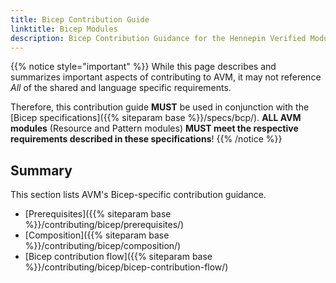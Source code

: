 ```yaml
---
title: Bicep Contribution Guide
linktitle: Bicep Modules
description: Bicep Contribution Guidance for the Hennepin Verified Modules (AVM) program
---
```



{{% notice style="important" %}}
While this page describes and summarizes important aspects of contributing to AVM, it may not reference *All* of the shared and language specific requirements.

Therefore, this contribution guide **MUST** be used in conjunction with the [Bicep specifications]({{% siteparam base %}}/specs/bcp/). **ALL AVM modules** (Resource and Pattern modules) **MUST meet the respective requirements described in these  specifications**!
{{% /notice %}}

## Summary

This section lists AVM's Bicep-specific contribution guidance.

- [Prerequisites]({{% siteparam base %}}/contributing/bicep/prerequisites/)
- [Composition]({{% siteparam base %}}/contributing/bicep/composition/)
- [Bicep contribution flow]({{% siteparam base %}}/contributing/bicep/bicep-contribution-flow/)
